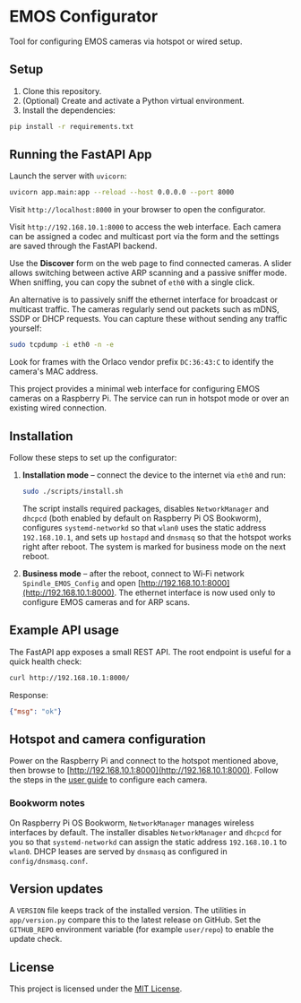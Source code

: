 # EMOS Configurator

Tool for configuring EMOS cameras via hotspot or wired setup.

## Setup

1. Clone this repository.
2. (Optional) Create and activate a Python virtual environment.
3. Install the dependencies:

```bash
pip install -r requirements.txt
```

## Running the FastAPI App

Launch the server with `uvicorn`:

```bash
uvicorn app.main:app --reload --host 0.0.0.0 --port 8000
```

Visit `http://localhost:8000` in your browser to open the configurator.

Visit `http://192.168.10.1:8000` to access the web interface. Each camera can be
assigned a codec and multicast port via the form and the settings are saved
through the FastAPI backend.

Use the **Discover** form on the web page to find connected cameras. A slider
allows switching between active ARP scanning and a passive sniffer mode. When
sniffing, you can copy the subnet of `eth0` with a single click.

An alternative is to passively sniff the ethernet interface for broadcast or
multicast traffic. The cameras regularly send out packets such as mDNS, SSDP or
DHCP requests. You can capture these without sending any traffic yourself:

```bash
sudo tcpdump -i eth0 -n -e
```

Look for frames with the Orlaco vendor prefix `DC:36:43:C` to identify the
camera's MAC address.

This project provides a minimal web interface for configuring EMOS cameras on a Raspberry Pi. The service can run in hotspot mode or over an existing wired connection.

## Installation

Follow these steps to set up the configurator:

1. **Installation mode** – connect the device to the internet via `eth0` and run:

   ```bash
   sudo ./scripts/install.sh
   ```

    The script installs required packages, disables `NetworkManager` and
    `dhcpcd` (both enabled by default on Raspberry Pi OS Bookworm), configures
    `systemd-networkd` so that `wlan0` uses the static address `192.168.10.1`,
    and sets up `hostapd` and `dnsmasq` so that the hotspot works right after
    reboot. The system is marked for business mode on the next reboot.

2. **Business mode** – after the reboot, connect to Wi‑Fi network `Spindle_EMOS_Config` and open [http://192.168.10.1:8000](http://192.168.10.1:8000). The ethernet interface is now used only to configure EMOS cameras and for ARP scans.

## Example API usage

The FastAPI app exposes a small REST API. The root endpoint is useful for a quick health check:

```bash
curl http://192.168.10.1:8000/
```

Response:

```json
{"msg": "ok"}
```

## Hotspot and camera configuration

Power on the Raspberry Pi and connect to the hotspot mentioned above, then browse to [http://192.168.10.1:8000](http://192.168.10.1:8000). Follow the steps in the [user guide](userguide.md) to configure each camera.

### Bookworm notes

On Raspberry Pi OS Bookworm, `NetworkManager` manages wireless interfaces by default. The installer disables `NetworkManager` and `dhcpcd` for you so that `systemd-networkd` can assign the static address `192.168.10.1` to `wlan0`. DHCP leases are served by `dnsmasq` as configured in `config/dnsmasq.conf`.

## Version updates

A `VERSION` file keeps track of the installed version. The utilities in `app/version.py` compare this to the latest release on GitHub. Set the `GITHUB_REPO` environment variable (for example `user/repo`) to enable the update check.



## License

This project is licensed under the [MIT License](LICENSE).



